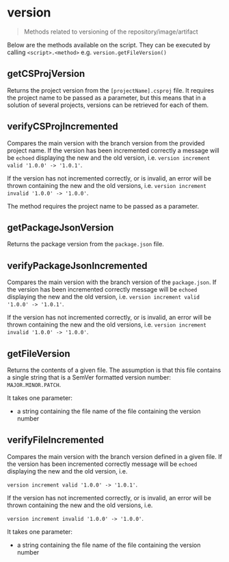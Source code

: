# version

> Methods related to versioning of the repository/image/artifact

Below are the methods available on the script. They can be executed by calling
`<script>.<method>` e.g. `version.getFileVersion()`

## getCSProjVersion

Returns the project version from the `[projectName].csproj` file. It requires
the project name to be passed as a parameter, but this means that in a solution
of several projects, versions can be retrieved for each of them.


## verifyCSProjIncremented

Compares the main version with the branch version from the provided project
name. If the version has been incremented correctly a message will be `echoed`
displaying the new and the old version, i.e.
`version increment valid '1.0.0' -> '1.0.1'`.

If the version has not incremented correctly, or is invalid, an error will be
thrown containing the new and the old versions, i.e.
`version increment invalid '1.0.0' -> '1.0.0'`.

The method requires the project name to be passed as a parameter.

## getPackageJsonVersion

Returns the package version from the `package.json` file.

## verifyPackageJsonIncremented

Compares the main version with the branch version of the `package.json`.
If the version has been incremented correctly message will be `echoed`
displaying the new and the old version, i.e.
`version increment valid '1.0.0' -> '1.0.1'`.

If the version has not incremented correctly, or is invalid, an error will be
thrown containing the new and the old versions, i.e.
`version increment invalid '1.0.0' -> '1.0.0'`.

## getFileVersion

Returns the contents of a given file. The assumption is that this file contains
a single string that is a SemVer formatted version number: `MAJOR.MINOR.PATCH`.

It takes one parameter:
* a string containing the file name of the file containing the version number

## verifyFileIncremented

Compares the main version with the branch version defined in a given file.
If the version has been incremented correctly message will be `echoed`
displaying the new and the old version, i.e.

`version increment valid '1.0.0' -> '1.0.1'`.

If the version has not incremented correctly, or is invalid, an error will be
thrown containing the new and the old versions, i.e.

`version increment invalid '1.0.0' -> '1.0.0'`.

It takes one parameter:
* a string containing the file name of the file containing the version number
